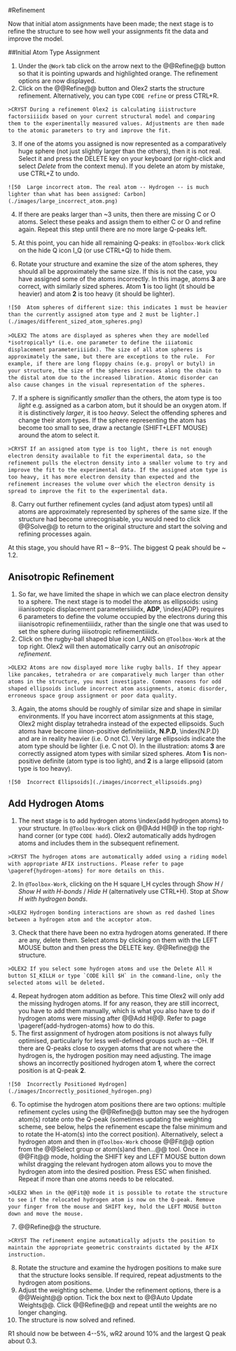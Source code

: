 #Refinement

Now that initial atom assignments have been made; the next stage is to refine the structure to see how well your assignments fit the data and improve the model.

##Initial Atom Type Assignment

1.    Under the `@Work` tab click on the arrow next to the @@Refine@@ button so that it is pointing upwards and highlighted orange. The refinement options are now displayed.
2.    Click on the @@Refine@@ button and Olex2 starts the structure refinement. Alternatively, you can type `CODE refine` or press CTRL+R.

    >CRYST During a refinement Olex2 is calculating iiistructure factorsiiiidx based on your current structural model and comparing them to the experimentally measured values. Adjustments are then made to the atomic parameters to try and improve the fit.

3.    If one of the atoms you assigned is now represented as a comparatively huge sphere (not just slightly larger than the others), then it is not real. Select it and press the DELETE key on your keyboard (or right-click and select *Delete* from the context menu). If you delete an atom by mistake, use CTRL+Z to undo.

    ![50  Large incorrect atom. The real atom -- Hydrogen -- is much lighter than what has been assigned: Carbon](./images/large_incorrect_atom.png)

4.    If there are peaks larger than ~3 units, then there are missing C or O atoms. Select these peaks and assign them to either C or O and refine again. Repeat this step until there are no more large Q-peaks left.
5.    At this point, you can hide all remaining Q-peaks: in `@Toolbox-Work` click on the hide Q icon I_Q (or use CTRL+Q) to hide them.

6.    Rotate your structure and examine the size of the atom spheres, they should all be approximately the same size. If this is not the case, you have assigned some of the atoms incorrectly. In this image, atoms **3** are correct, with similarly sized spheres. Atom **1** is too light (it should be heavier) and atom **2** is too heavy (it should be lighter).

    ![50  Atom spheres of different size: this indicates 1 must be heavier than the currently assigned atom type and 2 must be lighter.](./images/different_sized_atom_spheres.png)

    >OLEX2 The atoms are displayed as spheres when they are modelled *isotropically* (i.e. one parameter to define the iiiatomic displacement parameteriiiidx). The size of all atom spheres is approximately the same, but there are exceptions to the rule.  For example, if there are long floppy chains (e.g. propyl or butyl) in your structure, the size of the spheres increases along the chain to the distal atom due to the increased libration. Atomic disorder can also cause changes in the visual representation of the spheres.

7.    If a sphere is significantly *smaller* than the others, the atom type is too *light* e.g. assigned as a carbon atom, but it should be an oxygen atom. If it is distinctively *larger*, it is too *heavy*. Select the offending spheres and change their atom types. If the sphere representing the atom has become too small to see, draw a rectangle (SHIFT+LEFT MOUSE) around the atom to select it.

    >CRYST If an assigned atom type is too light, there is not enough electron density available to fit the experimental data, so the refinement pulls the electron density into a smaller volume to try and improve the fit to the experimental data. If the assigned atom type is too heavy, it has more electron density than expected and the refinement increases the volume over which the electron density is spread to improve the fit to the experimental data.

8.    Carry out further refinement cycles (and adjust atom types) until all atoms are approximately represented by spheres of the same size. If the structure had become unrecognisable, you would need to click @@Solve@@ to return to the original structure and start the solving and refining processes again.

At this stage, you should have R1 ~ 8--9%. The biggest Q peak should be ~ 1.2.

## Anisotropic Refinement

1.    So far, we have limited the shape in which we can place electron density to a sphere. The next stage is to model the atoms as ellipsoids: using iiianisotropic displacement parametersiiiidx, **ADP**, \index{ADP} requires 6 parameters to define the volume occupied by the electrons during this iiianisotropic refinementiiiidx, rather than the single one that was used to set the sphere during iiiisotropic refinementiiiidx.
2.    Click on the rugby-ball shaped blue icon I_ANIS on `@Toolbox-Work` at the top right. Olex2 will then automatically carry out an *anisotropic refinement*.

    >OLEX2 Atoms are now displayed more like rugby balls. If they appear like pancakes, tetrahedra or are comparatively much larger than other atoms in the structure, you must investigate. Common reasons for odd shaped ellipsoids include incorrect atom assignments, atomic disorder, erroneous space group assignment or poor data quality.

3.    Again, the atoms should be roughly of similar size and shape in similar environments. If you have incorrect atom assignments at this stage, Olex2 might display tetrahedra instead of the expected ellipsoids. Such atoms have become iiinon-positive definiteiiiidx, **N.P.D**, \index{N.P.D} and are in reality heavier (i.e. O not C). Very large ellipsoids indicate the atom type should be lighter (i.e. C not O). In the illustration: atoms **3** are correctly assigned atom types with similar sized spheres. Atom **1** is non-positive definite (atom type is too light), and **2** is a large ellipsoid (atom type is too heavy).

    ![50  Incorrect Ellipsoids](./images/incorrect_ellipsoids.png)

## Add Hydrogen Atoms

1.    The next stage is to add hydrogen atoms \index{add hydrogen atoms} to your structure. In `@Toolbox-Work` click on @@Add H@@ in the top right-hand corner (or type `CODE hadd`). Olex2 automatically adds hydrogen atoms and includes them in the subsequent refinement.

    >CRYST The hydrogen atoms are automatically added using a riding model with appropriate AFIX instructions. Please refer to page \pageref{hydrogen-atoms} for more details on this.

2.    In `@Toolbox-Work`, clicking on the H square I_H cycles through *Show H* / *Show H with H-bonds* / *Hide H* (alternatively use CTRL+H). Stop at *Show H with hydrogen bonds*.

    >OLEX2 Hydrogen bonding interactions are shown as red dashed lines between a hydrogen atom and the acceptor atom.

3.    Check that there have been no extra hydrogen atoms generated. If there are any, delete them. Select atoms by clicking on them with the LEFT MOUSE button and then press the DELETE key. @@Refine@@ the structure.

    >OLEX2 If you select some hydrogen atoms and use the Delete All H button SI_KILLH or type `CODE kill $H` in the command-line, only the selected atoms will be deleted.

4.    Repeat hydrogen atom addition as before. This time Olex2 will only add the missing hydrogen atoms. If for any reason, they are still incorrect, you have to add them manually, which is what you also have to do if hydrogen atoms were missing after @@Add H@@. Refer to page \pageref{add-hydrogen-atoms} how to do this.
5.    The first assignment of hydrogen atom positions is not always fully optimised, particularly for less well-defined groups such as --OH. If there are Q-peaks close to oxygen atoms that are not where the hydrogen is, the hydrogen position may need adjusting. The image shows an incorrectly positioned hydrogen atom **1**, where the correct position is at Q-peak **2**.

    ![50  Incorrectly Positioned Hydrogen](./images/Incorrectly_positioned_hydrogen.png)

6.    To optimise the hydrogen atom positions there are two options: multiple refinement cycles using the @@Refine@@ button may see the hydrogen atom(s) rotate onto the Q-peak (sometimes updating the weighting scheme, see below, helps the refinement escape the false minimum and to rotate the H-atom(s) into the correct position). Alternatively, select a hydrogen atom and then in `@Toolbox-Work` choose @@Fit@@ option from the @@Select group or atom(s)and then...@@ tool. Once in @@Fit@@ mode, holding the SHIFT key and LEFT MOUSE button down whilst dragging the relevant hydrogen atom allows you to move the hydrogen atom into the desired position. Press ESC when finished. Repeat if more than one atoms needs to be relocated.

    >OLEX2 When in the @@Fit@@ mode it is possible to rotate the structure to see if the relocated hydrogen atom is now on the Q-peak. Remove your finger from the mouse and SHIFT key, hold the LEFT MOUSE button down and move the mouse.

7.    @@Refine@@ the structure.

    >CRYST The refinement engine automatically adjusts the position to maintain the appropriate geometric constraints dictated by the AFIX instruction.

8.    Rotate the structure and examine the hydrogen positions to make sure that the structure looks sensible. If required, repeat adjustments to the hydrogen atom positions.
9.    Adjust the weighting scheme. Under the refinement options, there is a @@Weight@@ option. Tick the box next to @@Auto Update Weights@@. Click @@Refine@@ and repeat until the weights are no longer changing.
10.    The structure is now solved and refined.

R1 should now be between 4--5%, wR2 around 10% and the largest Q peak about 0.3.
